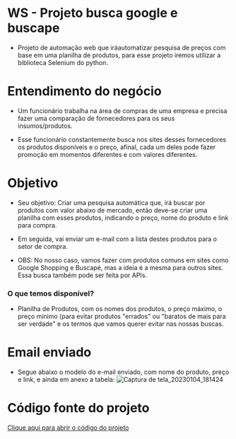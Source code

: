 # WS - Projeto busca google e buscape

- Projeto de automação web que iráautomatizar pesquisa de preços com base em uma planilha de produtos, para esse projeto iremos utilizar a biblioteca Selenium do python.

# Entendimento do negócio

- Um funcionário trabalha na área de compras de uma empresa e precisa fazer uma comparação de fornecedores para os seus insumos/produtos.

- Esse funcionário constantemente busca nos sites desses fornecedores os produtos disponíveis e o preço, afinal, cada um deles pode fazer promoção em momentos diferentes e com valores diferentes.

# Objetivo

- Seu objetivo: Criar uma pesquisa automática que, irá buscar por produtos com valor abaixo de mercado, então deve-se criar uma planilha com esses produtos, indicando o preço, nome do produto e link para compra.

- Em seguida, vai enviar um e-mail com a lista destes produtos para o setor de compra.

- OBS: No nosso caso, vamos fazer com produtos comuns em sites como Google Shopping e Buscapé, mas a ideia é a mesma para outros sites. Essa busca também pode ser feita por APIs.


### O que temos disponível?

- Planilha de Produtos, com os nomes dos produtos, o preço máximo, o preço mínimo (para evitar produtos "errados" ou "baratos de mais para ser verdade" e os termos que vamos querer evitar nas nossas buscas.

# Email enviado

- Segue abaixo o modelo do e-mail enviado, com nome do produto, preço e link, e ainda em anexo a tabela:
![Captura de tela_20230104_181424](https://user-images.githubusercontent.com/115194365/210651431-5382d10c-fbe3-4261-9705-6d8f3f90530a.png)

# Código fonte do projeto
[Clique aqui para abrir o código do projeto](https://github.com/dev-daniel-amorim/WS---Projeto-Google-e-Buscape/blob/main/DS-Automacao_web.ipynb)

